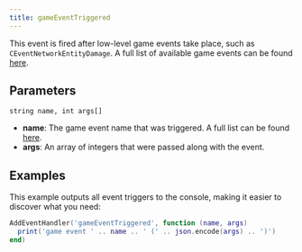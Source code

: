 ```yaml
---
title: gameEventTriggered
---
```


This event is fired after low-level game events take place, such as `CEventNetworkEntityDamage`. A full list of
available game events can be found [here][game-events].

Parameters
----------

```
string name, int args[]
```

- **name**: The game event name that was triggered. A full list can be found [here][game-events].
- **args**: An array of integers that were passed along with the event.

Examples
--------

This example outputs all event triggers to the console, making it easier to discover what you need:

```lua
AddEventHandler('gameEventTriggered', function (name, args)
  print('game event ' .. name .. ' (' .. json.encode(args) .. ')')
end)
```

[game-events]: /game-references/game-events
